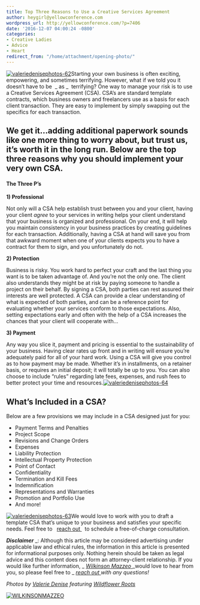 ```yaml
---
title: Top Three Reasons to Use a Creative Services Agreement
author: heygirl@yellowconference.com
wordpress_url: http://yellowconference.com/?p=7406
date: '2016-12-07 04:00:24 -0800'
categories:
- Creative Ladies
- Advice
- Heart
redirect_from: "/home/attachment/opening-photo/"
---
```


[![valeriedenisephotos-62](http://yellowconference.com/wp-content/uploads/2016/12/ValerieDenisePhotos-62.jpg)](http://yellowconference.com/wp-content/uploads/2016/12/ValerieDenisePhotos-62.jpg)Starting your own business is often exciting, empowering, and sometimes terrifying. However, what if we told you it doesn’t have to be  _ as _  terrifying? One way to manage your risk is to use a Creative Services Agreement (CSA). CSA’s are standard template contracts, which business owners and freelancers use as a basis for each client transaction. They are easy to implement by simply swapping out the specifics for each transaction.

## **We get it…adding additional paperwork sounds like one more thing to worry about, but trust us, it’s worth it in the long run. Below are the top three reasons why you should implement your very own CSA.**

#### **The Three P’s**

**1) Professional**

Not only will a CSA help establish trust between you and your client, having your client _agree_ to your services in writing helps your client understand that your business is organized and professional. On your end, it will help you maintain consistency in your business practices by creating guidelines for each transaction. Additionally, having a CSA at hand will save you from that awkward moment when one of your clients expects you to have a contract for them to sign, and you unfortunately do not.

**2) Protection**

Business is risky. You work hard to perfect your craft and the last thing you want is to be taken advantage of. And you’re not the only one. The client also understands they might be at risk by paying someone to handle a project on their behalf. By signing a CSA, both parties can rest assured their interests are well protected. A CSA can provide a clear understanding of what is expected of both parties, and can be a reference point for evaluating whether your services conform to those expectations. Also, setting expectations early and often with the help of a CSA increases the chances that your client will cooperate with…

**3) Payment**

Any way you slice it, payment and pricing is essential to the sustainability of your business. Having clear rates up front and in writing will ensure you’re adequately paid for all of your hard work. Using a CSA will give you control as to how payment may be made. Whether it’s in installments, on a retainer basis, or requires an initial deposit; it will totally be up to you. You can also choose to include “rules” regarding late fees, expenses, and rush fees to better protect your time and resources.[![valeriedenisephotos-64](http://yellowconference.com/wp-content/uploads/2016/12/ValerieDenisePhotos-64.jpg)](http://yellowconference.com/wp-content/uploads/2016/12/ValerieDenisePhotos-64.jpg)

## **What’s Included in a CSA?**

Below are a few provisions we may include in a CSA designed just for you:

*   Payment Terms and Penalties
*   Project Scope
*   Revisions and Change Orders
*   Expenses
*   Liability Protection
*   Intellectual Property Protection
*   Point of Contact
*   Confidentiality
*   Termination and Kill Fees
*   Indemnification
*   Representations and Warranties
*   Promotion and Portfolio Use
*   And more!

[![valeriedenisephotos-63](http://yellowconference.com/wp-content/uploads/2016/12/ValerieDenisePhotos-63.jpg)](http://yellowconference.com/wp-content/uploads/2016/12/ValerieDenisePhotos-63.jpg)We would love to work with you to draft a template CSA that’s unique to your business and satisfies your specific needs. Feel free to   [ reach out ](https://mail.google.com/mail/u/0/?view=cm&fs=1&to=holler@wilkinsonmazzeo.com&tf=1)   to schedule a free-of-charge consultation.

**_Disclaimer_** _: Although this article may be considered advertising under applicable law and ethical rules, the information in this article is presented for informational purposes only. Nothing herein should be taken as legal advice and this content does not form an attorney-client relationship. If you would like further information, _ [_Wilkinson Mazzeo_ ](http://www.wilkinsonmazzeo.com/)_would love to hear from you, so please feel free to _ [_reach out_ ](https://mail.google.com/mail/u/0/?view=cm&fs=1&to=holler@wilkinsonmazzeo.com&tf=1)_with any questions!_

_Photos by [Valerie Denise](http://www.valeriedenisephotos.com/) featuring [Wildflower Roots](http://wildflower-roots.myshopify.com/)_

[![WILKINSONMAZZEO](http://yellowconference.com/wp-content/uploads/2016/02/WILKINSONMAZZEO.jpg)](https://wilkinsonmazzeo.com/)

